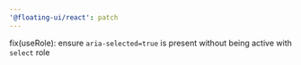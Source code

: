 ```yaml
---
'@floating-ui/react': patch
---
```


fix(useRole): ensure `aria-selected=true` is present without being active with `select` role
